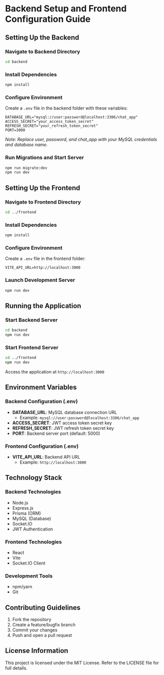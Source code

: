 # Backend Setup and Frontend Configuration Guide

## Setting Up the Backend

### Navigate to Backend Directory
```bash
cd backend
```

### Install Dependencies
```bash
npm install
```

### Configure Environment
Create a `.env` file in the backend folder with these variables:
```env
DATABASE_URL="mysql://user:password@localhost:3306/chat_app"
ACCESS_SECRET="your_access_token_secret"
REFRESH_SECRET="your_refresh_token_secret"
PORT=3000
```

*Note: Replace user, password, and chat_app with your MySQL credentials and database name.*

### Run Migrations and Start Server
```bash
npm run migrate:dev
npm run dev
```

## Setting Up the Frontend

### Navigate to Frontend Directory
```bash
cd ../frontend
```

### Install Dependencies
```bash
npm install
```

### Configure Environment
Create a `.env` file in the frontend folder:
```env
VITE_API_URL=http://localhost:3000
```

### Launch Development Server
```bash
npm run dev
```

## Running the Application

### Start Backend Server
```bash
cd backend
npm run dev
```

### Start Frontend Server
```bash
cd ../frontend
npm run dev
```

Access the application at `http://localhost:3000`

## Environment Variables

### Backend Configuration (.env)
- **DATABASE_URL**: MySQL database connection URL
  - Example: `mysql://user:password@localhost:3306/chat_app`
- **ACCESS_SECRET**: JWT access token secret key
- **REFRESH_SECRET**: JWT refresh token secret key
- **PORT**: Backend server port (default: 5000)

### Frontend Configuration (.env)
- **VITE_API_URL**: Backend API URL
  - Example: `http://localhost:3000`

## Technology Stack

### Backend Technologies
- Node.js
- Express.js
- Prisma (ORM)
- MySQL (Database)
- Socket.IO
- JWT Authentication

### Frontend Technologies
- React
- Vite
- Socket.IO Client

### Development Tools
- npm/yarn
- Git

## Contributing Guidelines

1. Fork the repository
2. Create a feature/bugfix branch
3. Commit your changes
4. Push and open a pull request

## License Information

This project is licensed under the MIT License. Refer to the LICENSE file for full details.
